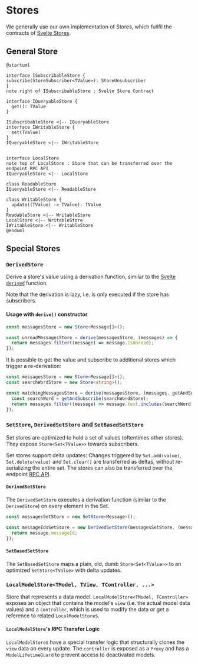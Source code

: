# Stores

We generally use our own implementation of Stores, which fullfil the contracts of
[Svelte Stores](https://svelte.dev/docs/svelte-store).

## General Store

```plantuml
@startuml

interface ISubscribableStore {
subscribe(StoreSubscriber<TValue>): StoreUnsubscriber
}
note right of ISubscribableStore : Svelte Store Contract

interface IQueryableStore {
  get(): TValue
}

ISubscribableStore <|-- IQueryableStore
interface IWritableStore {
  set(TValue)
}
IQueryableStore <|-- IWritableStore


interface LocalStore
note top of LocalStore : Store that can be transferred over the endpoint RPC API
IQueryableStore <|-- LocalStore

class ReadableStore
IQueryableStore <|-- ReadableStore

class WritableStore {
  update((TValue) -> TValue): TValue
}
ReadableStore <|-- WritableStore
LocalStore <|-- WritableStore
IWritableStore <|-- WritableStore
@enduml
```

## Special Stores

### `DerivedStore`

Derive a store's value using a derivation function, similar to the
[Svelte `derived`](https://svelte.dev/docs/svelte-store#derived) function.

Note that the derivation is lazy, i.e. is only executed if the store has subscribers.

#### Usage with `derive()` constructor

```ts
const messagesStore = new Store<Message[]>();

const unreadMessagesStore = derive(messagesStore, (messages) => {
  return messages.filter((message) => message.isUnread);
});
```

It is possible to get the value and subscribe to additional stores which trigger a re-derivation:

```ts
const messagesStore = new Store<Message[]>();
const searchWordStore = new Store<string>();

const matchingMessagesStore = derive(messagesStore, (messages, getAndSubscribe) => {
  const searchWord = getAndSubscribe(searchWordStore);
  return messages.filter((message) => message.text.includes(searchWord));
});
```

### `SetStore`, `DerivedSetStore` and `SetBasedSetStore`

Set stores are optimized to hold a set of values (oftentimes other stores). They expose
`Store<Set<TValue>>` towards subscribers.

Set stores support delta updates: Changes triggered by `Set.add(value)`, `Set.delete(value)` and
`Set.clear()` are transferred as deltas, without re-serializing the entire set. The stores can also
be transferred over the endpoint [RPC API](./rpc.md).

#### `DerivedSetStore`

The `DerivedSetStore` executes a derivation function (similar to the `DerivedStore`) on every
element in the Set.

```ts
const messagesSetStore = new SetStore<Message>();

const messageIdsSetStore = new DerivedSetStore(messagesSetStore, (message) => {
  return message.messageId;
});
```

#### `SetBasedSetStore`

The `SetBasedSetStore` maps a plain, old, dumb `Store<Set<TValue>>` to an optimized
`SetStore<TValue>` with delta updates.

### `LocalModelStore<TModel, TView, TController, ...>`

Store that represents a data model. `LocalModelStore<TModel, TController>` exposes an object that
contains the model's `view` (i.e. the actual model data values) and a `controller`, which is used to
modify the data or get a reference to related `LocalModelStore`s.

#### `LocalModelStore`'s RPC Transfer Logic

`LocalModelStore`s have a special transfer logic that structurally clones the `view` data on every
update. The `controller` is exposed as a `Proxy` and has a `ModelLifetimeGuard` to prevent access to
deactivated models.
